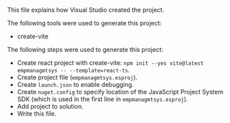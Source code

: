 This file explains how Visual Studio created the project.

The following tools were used to generate this project:
- create-vite

The following steps were used to generate this project:
- Create react project with create-vite: `npm init --yes vite@latest empmanagmtsys -- --template=react-ts`.
- Create project file (`empmanagmtsys.esproj`).
- Create `launch.json` to enable debugging.
- Create `nuget.config` to specify location of the JavaScript Project System SDK (which is used in the first line in `empmanagmtsys.esproj`).
- Add project to solution.
- Write this file.
